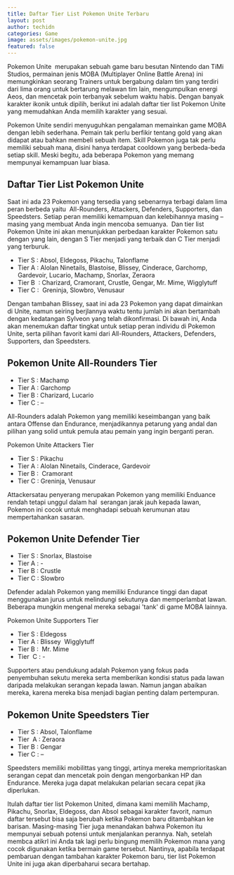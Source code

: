 ```yaml
---
title: Daftar Tier List Pokemon Unite Terbaru
layout: post
author: techidn
categories: Game
image: assets/images/pokemon-unite.jpg
featured: false
---
```


Pokemon Unite  merupakan sebuah game baru besutan Nintendo dan TiMi Studios, permainan jenis MOBA (Multiplayer Online Battle Arena) ini memungkinkan seorang Trainers untuk bergabung dalam tim yang terdiri dari lima orang untuk bertarung melawan tim lain, mengumpulkan energi Aeos, dan mencetak poin terbanyak sebelum waktu habis. Dengan banyak karakter ikonik untuk dipilih, berikut ini adalah daftar tier list Pokemon Unite yang memudahkan Anda memilih karakter yang sesuai.

Pokemon Unite sendiri menyuguhkan pengalaman memainkan game MOBA dengan lebih sederhana. Pemain tak perlu berfikir tentang gold yang akan didapat atau bahkan membeli sebuah item. Skill Pokemon juga tak perlu memiliki sebuah mana, disini hanya terdapat cooldown yang berbeda-beda setiap skill. Meski begitu, ada beberapa Pokemon yang memang mempunyai kemampuan luar biasa.

## Daftar Tier List Pokemon Unite
Saat ini ada 23 Pokemon yang tersedia yang sebenarnya terbagi dalam lima peran berbeda yaitu  All-Rounders, Attackers, Defenders, Supporters, dan Speedsters. Setiap peran memiliki kemampuan dan kelebihannya masing – masing yang membuat Anda ingin mencoba semuanya.  Dan tier list Pokemon Unite ini akan menunjukkan perbedaan karakter Pokemon satu dengan yang lain, dengan S Tier menjadi yang terbaik dan C Tier menjadi yang terburuk.

- Tier S : Absol, Eldegoss, Pikachu, Talonflame
- Tier A : Alolan Ninetails, Blastoise, Blissey, Cinderace, Garchomp, Gardevoir, Lucario, Machamp, Snorlax, Zeraora
- Tier B  : Charizard, Cramorant, Crustle, Gengar, Mr. Mime, Wigglytuff
- Tier C :  Greninja, Slowbro, Venusaur

Dengan tambahan Blissey, saat ini ada 23 Pokemon yang dapat dimainkan di Unite, namun seiring berjlannya waktu tentu jumlah ini akan bertambah dengan kedatangan Sylveon yang telah dikonfirmasi. Di bawah ini, Anda akan menemukan daftar tingkat untuk setiap peran individu di Pokemon Unite, serta pilihan favorit kami dari All-Rounders, Attackers, Defenders, Supporters, dan Speedsters.

## Pokemon Unite All-Rounders Tier

- Tier S : Machamp
- Tier A : Garchomp
- Tier B : Charizard, Lucario
- Tier C : –

All-Rounders adalah Pokemon yang memiliki keseimbangan yang baik antara Offense dan Endurance, menjadikannya petarung yang andal dan pilihan yang solid untuk pemula atau pemain yang ingin berganti peran.

Pokemon Unite Attackers Tier

- Tier S : Pikachu
- Tier A : Alolan Ninetails, Cinderace, Gardevoir
- Tier B :  Cramorant
- Tier C : Greninja, Venusaur

Attackersatau penyerang merupakan Pokemon yang memiliki Enduance rendah tetapi unggul dalam hal  serangan jarak jauh kepada lawan, Pokemon ini cocok untuk menghadapi sebuah kerumunan atau mempertahankan sasaran.

## Pokemon Unite Defender Tier

- Tier S : Snorlax, Blastoise
- Tier A : -
- Tier B : Crustle
- Tier C : Slowbro

Defender adalah Pokemon yang memiliki Endurance tinggi dan dapat menggunakan jurus untuk melindungi sekutunya dan memperlambat lawan. Beberapa mungkin mengenal mereka sebagai 'tank' di game MOBA lainnya.

Pokemon Unite Supporters Tier

- Tier S : Eldegoss
- Tier A : Blissey  Wigglytuff
- Tier B :  Mr. Mime
- Tier  C : -

Supporters atau pendukung adalah Pokemon yang fokus pada penyembuhan sekutu mereka serta memberikan kondisi status pada lawan daripada melakukan serangan kepada lawan. Namun jangan abaikan mereka, karena mereka bisa menjadi bagian penting dalam pertempuran.

## Pokemon Unite Speedsters Tier

- Tier S : Absol, Talonflame
- Tier  A : Zeraora
- Tier B : Gengar
- Tier C : –

Speedsters memiliki mobilittas yang tinggi, artinya mereka memprioritaskan serangan cepat dan mencetak poin dengan mengorbankan HP dan Endurance. Mereka juga dapat melakukan pelarian secara cepat jika diperlukan.

Itulah daftar tier list Pokemon United, dimana kami memilih Machamp, Pikachu, Snorlax, Eldegoss, dan Absol sebagai karakter favorit, namun daftar tersebut bisa saja berubah ketika Pokemon baru ditambahkan ke barisan. Masing-masing Tier juga menandakan bahwa Pokemon itu mempunyai sebuah potensi untuk menjalankan perannya. Nah, setelah membca atikrl ini Anda tak lagi perlu bingung memilih Pokemon mana yang cocok digunakan ketika bermain game tersebut. Nantinya, apabila terdapat pembaruan dengan tambahan karakter Pokemon baru, tier list Pokemon Unite ini juga akan diperbaharui secara bertahap.
